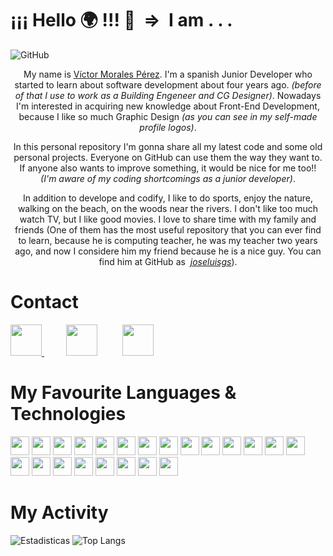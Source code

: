 # ¡¡¡ Hello :earth_africa: !!! 👋 &nbsp;=> &nbsp;I am . . .

![GitHub](https://imgur.com/h3xpMSR.png) 

<p style="text-align: center;">My name is  <a href="https://www.linkedin.com/in/victormoralesperez" target="_blank">Víctor Morales Pérez</a>. I'm a spanish Junior Developer who started to learn about software development about four years ago. <em>(before of that I use to work as a Building Engeneer and CG Designer)</em>. Nowadays I'm interested in acquiring new knowledge about Front-End Development, because I like so much Graphic Design <em>(as you can see in my self-made profile logos)</em>.</p>

<p style="text-align: center;">In this personal repository I'm gonna share all my latest code and some old personal projects. Everyone on GitHub can use them the way they want to. If anyone also wants to improve something, it would be nice for me too!! <em>(I'm aware of my coding shortcomings as a junior developer)</em>. </p>

<p style="text-align: center;">In addition to develope and codify, I like to do sports, enjoy the nature, walking on the beach, on the woods near the rivers. I don't like too much watch TV, but I like good movies. I love to share time with my family and friends (One of them has the most useful repository that you can ever find to learn, because he is computing teacher, he was my teacher two years ago, and now I considere him my friend because he is a nice guy. You can find him at GitHub as &nbsp;<em><a href="https://github.com/joseluisgs" target="_blank">joseluisgs</a></em>). </p>

# Contact

<p align="left">
    <a href="https://www.linkedin.com/in/victormoralesperez" target="_blank">
        <img src="https://imgur.com/UEvZREq.png" 
    height="50">
    </a>
    &nbsp;&nbsp;&nbsp;&nbsp;&nbsp;&nbsp;&nbsp;&nbsp;
    <a href="mailto:victor.mp.developer@gmail.com">
    <img src="https://upload.wikimedia.org/wikipedia/commons/thumb/c/ca/LinkedIn_logo_initials.png/768px-LinkedIn_logo_initials.png" 
    height="50"></a>
    &nbsp;&nbsp;&nbsp;&nbsp;&nbsp;&nbsp;&nbsp;&nbsp;
    <a href="https://twitter.com/VictorDevelop" target="_blank">
        <img src="https://pitlochryfestivaltheatre.com/wp-content/uploads/2020/04/2-27646_twitter-logo-png-transparent-background-logo-twitter-png.png" 
    height="50">
    </a>
</p>

# My Favourite Languages & Technologies

<p align="left">
  <img src="https://upload.wikimedia.org/wikipedia/commons/thumb/9/99/Unofficial_JavaScript_logo_2.svg/480px-Unofficial_JavaScript_logo_2.svg.png" 
  height="30">
  <img src="https://upload.wikimedia.org/wikipedia/commons/thumb/9/95/Vue.js_Logo_2.svg/1184px-Vue.js_Logo_2.svg.png" 
  height="30">
  <img src="https://pluspng.com/img-png/nodejs-logo-png-node-js-development-296.png" 
  height="30">
  <img src="https://upload.wikimedia.org/wikipedia/commons/thumb/2/27/PHP-logo.svg/800px-PHP-logo.svg.png" 
  height="30">
  <img src="https://upload.wikimedia.org/wikipedia/commons/thumb/9/9a/Laravel.svg/1200px-Laravel.svg.png" 
  height="30">
  <img src="https://www.sommelierdecafe.com/2019/wp-content/uploads/2009/06/java-logo1-1.png" 
  height="30">
  <img src="https://miro.medium.com/max/300/1*J9d-VtiLfN9APIQgWTP9ow.png" 
  height="30">
  <img src="https://firebase.google.com/downloads/brand-guidelines/PNG/logo-logomark.png?hl=es-419" 
  height="30">
  <img src="https://www.aullox.com/wp-content/uploads/2020/01/FAVPNG_mongodb-logo-database-nosql-postgresql_PAFpZ1Ki.png" 
  height="30">
  <img src="https://upload.wikimedia.org/wikipedia/commons/thumb/b/b2/Bootstrap_logo.svg/1200px-Bootstrap_logo.svg.png" 
  height="30">
  <img src="https://upload.wikimedia.org/wikipedia/commons/thumb/6/61/HTML5_logo_and_wordmark.svg/512px-HTML5_logo_and_wordmark.svg.png" height="30">
  <img src="https://upload.wikimedia.org/wikipedia/commons/thumb/d/d5/CSS3_logo_and_wordmark.svg/1200px-CSS3_logo_and_wordmark.svg.png" height="30">
  <img src="https://miro.medium.com/max/650/1*zzvdRmHGGXONZpuQ2FeqsQ.png" 
  height="30">
  <img src="https://cdn.iconscout.com/icon/free/png-256/github-153-675523.png" 
  height="30">
  <img src="https://user-images.githubusercontent.com/674621/71187801-14e60a80-2280-11ea-94c9-e56576f76baf.png" 
  height="30">
  <img src="https://resources.jetbrains.com/storage/products/intellij-idea/img/meta/intellij-idea_logo_300x300.png" 
  height="30">
  <img src="https://logodownload.org/wp-content/uploads/2015/05/android-logo-7-1.png" 
  height="30">
  <img src="https://upload.wikimedia.org/wikipedia/commons/b/b5/Kotlin-logo.png" 
  height="30">
  <img src="https://user-images.githubusercontent.com/17736615/30980083-f7f8a860-a43c-11e7-939e-f6717a2210fe.png" 
  height="30">
  <img src="https://cdn.worldvectorlogo.com/logos/unity-69.svg" 
  height="30">
  <img src="https://image.flaticon.com/icons/png/512/873/873120.png" 
  height="30">
  <img src="https://www.docker.com/sites/default/files/d8/2019-07/vertical-logo-monochromatic.png" 
  height="30">
</p>




# My Activity

![Estadisticas](https://github-readme-stats.vercel.app/api?username=VicTMPDev&show_icons=true&theme=nord)
![Top Langs](https://github-readme-stats.vercel.app/api/top-langs/?username=VicTMPDev&theme=nord)


